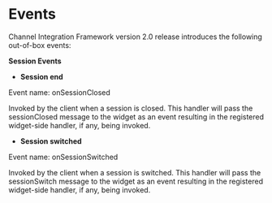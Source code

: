 # Events

Channel Integration Framework version 2.0 release introduces the following out-of-box events:

**Session Events**

- **Session end**

Event name: onSessionClosed

Invoked by the client when a session is closed. This handler will pass the sessionClosed message to the widget as an event resulting in the registered widget-side handler, if any, being invoked.

- **Session switched**

Event name: onSessionSwitched

Invoked by the client when a session is switched. This handler will pass the sessionSwitch message to the widget as an event resulting in the registered widget-side handler, if any, being invoked.


